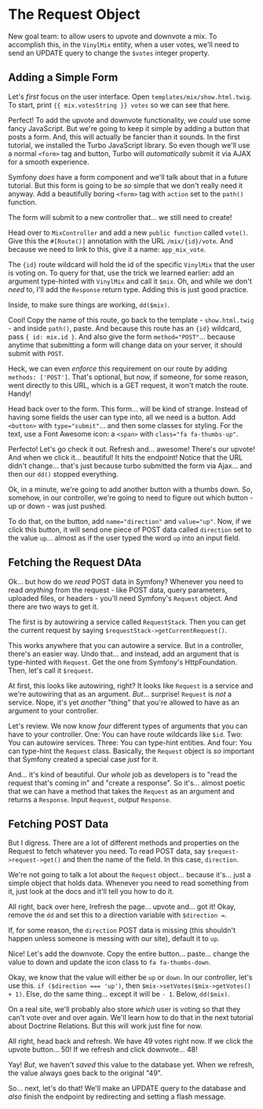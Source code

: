 # The Request Object

New goal team: to allow users to upvote and downvote a mix. To accomplish this, in
the `VinylMix` entity, when a user votes, we'll need to send an UPDATE query to
change the `$votes` integer property.

## Adding a Simple Form

Let's *first* focus on the user interface. Open `templates/mix/show.html.twig`. To
start, print `{{ mix.votesString }} votes` so we can see that here.

Perfect! To add the upvote and downvote functionality, we *could* use some fancy
JavaScript. But we're going to keep it simple by adding a button that posts a form.
And, this will actually be fancier than it sounds. In the first tutorial, we installed
the Turbo JavaScript library. So even though we'll use a normal `<form>` tag and
button, Turbo will *automatically* submit it via AJAX for a smooth experience.

Symfony *does* have a form component and we'll talk about that in a future tutorial.
But this form is going to be *so* simple that we don't really need it anyway.
Add a beautifully boring `<form>` tag with `action` set to the `path()` function.

The form will submit to a new controller that... we still need to create!

Head over to `MixController` and add a new `public function` called `vote()`.
Give this the `#[Route()]` annotation with the URL `/mix/{id}/vote`. And because
we need to link to this, give it a name: `app_mix_vote`.

The `{id}` route wildcard will hold the id of the specific `VinylMix` that the
user is voting on. To query for that, use the trick we learned earlier: add an
argument type-hinted with `VinylMix` and call it `$mix`. Oh, and while we don't
*need* to, I'll add the `Response` return type. Adding this is just good practice.

Inside, to make sure things are working, `dd($mix)`.

Cool! Copy the name of this route, go back to the template - `show.html.twig` - and
inside `path()`, paste. And because this route has an `{id}` wildcard, pass
`{ id: mix.id }`. And also give the form `method="POST"`... because anytime that
submitting a form will change data on your server, it should submit with `POST`.

Heck, we can even *enforce* this requirement on our route by adding
`methods: ['POST']`. That's optional, but now, if someone, for some reason, went
directly to this URL, which is a GET request, it won't match the route. Handy!

Head back over to the form. This form... will be kind of strange. Instead of having
some fields the user can type into, all we need is a button. Add `<button>` with
`type="submit"`... and then some classes for styling. For the text, use a Font Awesome
icon: a `<span>` with `class="fa fa-thumbs-up"`.

Perfecto! Let's go check it out. Refresh and... awesome! There's our upvote! And
when we click it... beautiful! It hits the endpoint! Notice that the URL didn't
change... that's just because turbo submitted the form via Ajax... and then our
`dd()` stopped everything.

Ok, in a minute, we're going to add another button with a thumbs down. So, somehow,
in our controller, we're going to need to figure out which button - up or down -
was just pushed.

To do that, on the button, add `name="direction"` and `value="up"`. Now, if we click
this button, it will send one piece of POST data called `direction` set to the
value `up`... almost as if the user typed the word `up` into an input field.

## Fetching the Request DAta

Ok... but how do we *read* POST data in Symfony? Whenever you need to read *anything*
from the request - like POST data, query parameters, uploaded files, or headers -
you'll need Symfony's `Request` object. And there are two ways to get it.

The first is by autowiring a service called `RequestStack`. Then you can get the
current request by saying `$requestStack->getCurrentRequest()`.

This works anywhere that you can autowire a service. But in a controller, there's
an easier way. Undo that... and instead, add an argument that is type-hinted with
`Request`. Get the one from Symfony's HttpFoundation. Then, let's call it `$request`.

At first, this looks like autowiring, right? It looks like `Request` is a service
and we're autowiring that as an argument. *But*... surprise! `Request` is *not* a
service. Nope, it's yet *another* "thing" that you're allowed to have as an argument
to your controller.

Let's review. We now know *four* different types of arguments that you can have to
your controller. One: You can have route wildcards like `$id`. Two: You can autowire
services. Three: You can type-hint entities. And four: You can type-hint the `Request`
class. Basically, the `Request` object is *so* important that Symfony created a
special case *just* for it.

And... it's kind of beautiful. Our *whole* job as developers is to "read the request
that's coming in" and "create a response". So it's... almost poetic that we can
have a method that takes the `Request` as an argument and returns a `Response`.
Input `Request`, *output* `Response`.

## Fetching POST Data

But I digress. There are a lot of different methods and properties on the Request
to fetch whatever you need. To read POST data, say `$request->request->get()` and
then the name of the field. In this case, `direction`.

We're not going to talk a lot about the `Request` object... because it's... just
a simple object that holds data. Whenever you need to read something from it, just
look at the docs and it'll tell you how to do it.

All right, back over here, Irefresh the page... upvote and... got it! Okay, remove
the `dd` and set this to a direction variable with `$direction =`.

If, for some reason, the `direction` POST data is missing (this shouldn't happen
unless someone is messing with our site), default it to `up`.

Nice! Let's add the downvote. Copy the entire button... paste... change the value
to down and update the icon class to `fa fa-thumbs-down`.

Okay, we know that the value will either be `up` or `down`. In our controller,
let's use this. `if ($direction === 'up')`, then
`$mix->setVotes($mix->getVotes() + 1)`. Else, do the same thing... except it
will be `- 1`. Below, `dd($mix)`.

On a real site, we'll probably also store *which* user is voting so that they
can't vote over and over again. We'll learn how to do that in the next tutorial
about Doctrine Relations. But this will work just fine for now.

All right, head back and refresh. We have 49 votes right now. If we click the
upvote button... 50! If we refresh and click downvote... 48!

Yay! *But*, we haven't *saved* this value to the database yet. When we refresh,
the value always goes back to the original "49".

So... next, let's do that! We'll make an UPDATE query to the database and *also*
finish the endpoint by redirecting and setting a flash message.

